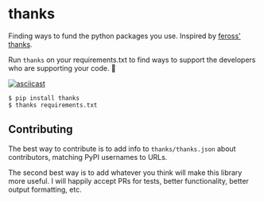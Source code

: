 # thanks
Finding ways to fund the python packages you use. Inspired by [feross' thanks](https://github.com/feross/thanks).

Run `thanks` on your requirements.txt to find ways to support the developers
who are supporting your code. 💚

[![asciicast](https://asciinema.org/a/zftUjf4ZzhIJMEDkEenR1181m.png)](https://asciinema.org/a/zftUjf4ZzhIJMEDkEenR1181m)

```
$ pip install thanks
$ thanks requirements.txt
```

## Contributing

The best way to contribute is to add info to `thanks/thanks.json` about
contributors, matching PyPI usernames to URLs.

The second best way is to add whatever you think will make this library more
useful. I will happily accept PRs for tests, better functionality, better output
formatting, etc.
